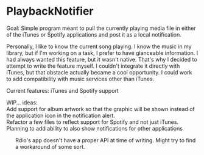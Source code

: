 PlaybackNotifier
================

Goal: Simple program meant to pull the currently playing media file in either of the iTunes or Spotify applications and post it as a local notification.

Personally, I like to know the current song playing. I know the music in my library, but if I'm working on a task, I prefer to have glanceable information. I had always wanted this feature, but it wasn't native. That's why I decided to attempt to write the feature myself. I couldn't integrate it directly with iTunes, but that obstacle actually became a cool opportunity. I could work to add compatibility with music services other than iTunes.

Current features:
iTunes and Spotify support

WIP... ideas:<br>
Add support for album artwork so that the graphic will be shown instead of the application icon in the notification alert.<br>
Refactor a few files to reflect support for Spotify and not just iTunes.<br>
Planning to add ability to also show notifications for other applications<br>
    <ol>Rdio's app doesn't have a proper API at time of writing. Might try to find a workaround of some sort.</ol>
